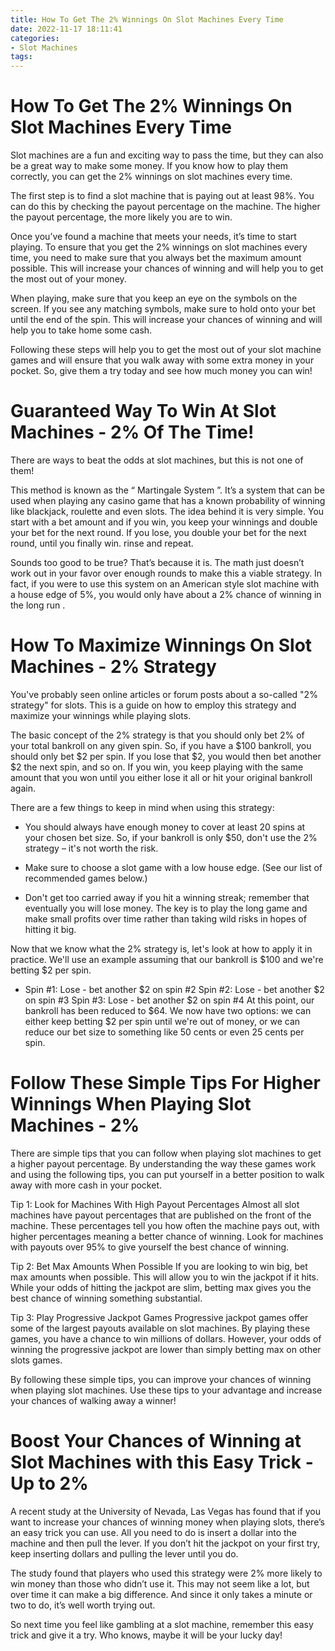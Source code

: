 ```yaml
---
title: How To Get The 2% Winnings On Slot Machines Every Time
date: 2022-11-17 18:11:41
categories:
- Slot Machines
tags:
---
```



#  How To Get The 2% Winnings On Slot Machines Every Time

Slot machines are a fun and exciting way to pass the time, but they can also be a great way to make some money. If you know how to play them correctly, you can get the 2% winnings on slot machines every time.

The first step is to find a slot machine that is paying out at least 98%. You can do this by checking the payout percentage on the machine. The higher the payout percentage, the more likely you are to win.

Once you’ve found a machine that meets your needs, it’s time to start playing. To ensure that you get the 2% winnings on slot machines every time, you need to make sure that you always bet the maximum amount possible. This will increase your chances of winning and will help you to get the most out of your money.

When playing, make sure that you keep an eye on the symbols on the screen. If you see any matching symbols, make sure to hold onto your bet until the end of the spin. This will increase your chances of winning and will help you to take home some cash.

Following these steps will help you to get the most out of your slot machine games and will ensure that you walk away with some extra money in your pocket. So, give them a try today and see how much money you can win!

#  Guaranteed Way To Win At Slot Machines - 2% Of The Time!

There are ways to beat the odds at slot machines, but this is not one of them!

This method is known as the “ Martingale System ”. It’s a system that can be used when playing any casino game that has a known probability of winning like blackjack, roulette and even slots. The idea behind it is very simple. You start with a bet amount and if you win, you keep your winnings and double your bet for the next round. If you lose, you double your bet for the next round, until you finally win. rinse and repeat.

Sounds too good to be true? That’s because it is. The math just doesn’t work out in your favor over enough rounds to make this a viable strategy. In fact, if you were to use this system on an American style slot machine with a house edge of 5%, you would only have about a 2% chance of winning in the long run .

#  How To Maximize Winnings On Slot Machines - 2% Strategy

You've probably seen online articles or forum posts about a so-called "2% strategy" for slots. This is a guide on how to employ this strategy and maximize your winnings while playing slots.

The basic concept of the 2% strategy is that you should only bet 2% of your total bankroll on any given spin. So, if you have a $100 bankroll, you should only bet $2 per spin. If you lose that $2, you would then bet another $2 the next spin, and so on. If you win, you keep playing with the same amount that you won until you either lose it all or hit your original bankroll again.

There are a few things to keep in mind when using this strategy:

- You should always have enough money to cover at least 20 spins at your chosen bet size. So, if your bankroll is only $50, don't use the 2% strategy – it's not worth the risk.

- Make sure to choose a slot game with a low house edge. (See our list of recommended games below.)

- Don't get too carried away if you hit a winning streak; remember that eventually you will lose money. The key is to play the long game and make small profits over time rather than taking wild risks in hopes of hitting it big.

Now that we know what the 2% strategy is, let's look at how to apply it in practice. We'll use an example assuming that our bankroll is $100 and we're betting $2 per spin.

- Spin #1: Lose - bet another $2 on spin #2
 Spin #2: Lose - bet another $2 on spin #3
 Spin #3: Lose - bet another $2 on spin #4        At this point, our bankroll has been reduced to $64. We now have two options: we can either keep betting $2 per spin until we're out of money, or we can reduce our bet size to something like 50 cents or even 25 cents per spin.





















#  Follow These Simple Tips For Higher Winnings When Playing Slot Machines - 2% 

There are simple tips that you can follow when playing slot machines to get a higher payout percentage. By understanding the way these games work and using the following tips, you can put yourself in a better position to walk away with more cash in your pocket.

Tip 1: Look for Machines With High Payout Percentages
Almost all slot machines have payout percentages that are published on the front of the machine. These percentages tell you how often the machine pays out, with higher percentages meaning a better chance of winning. Look for machines with payouts over 95% to give yourself the best chance of winning.

Tip 2: Bet Max Amounts When Possible
If you are looking to win big, bet max amounts when possible. This will allow you to win the jackpot if it hits. While your odds of hitting the jackpot are slim, betting max gives you the best chance of winning something substantial.

Tip 3: Play Progressive Jackpot Games
Progressive jackpot games offer some of the largest payouts available on slot machines. By playing these games, you have a chance to win millions of dollars. However, your odds of winning the progressive jackpot are lower than simply betting max on other slots games.

By following these simple tips, you can improve your chances of winning when playing slot machines. Use these tips to your advantage and increase your chances of walking away a winner!

#  Boost Your Chances of Winning at Slot Machines with this Easy Trick - Up to 2%

A recent study at the University of Nevada, Las Vegas has found that if you want to increase your chances of winning money when playing slots, there’s an easy trick you can use. All you need to do is insert a dollar into the machine and then pull the lever. If you don’t hit the jackpot on your first try, keep inserting dollars and pulling the lever until you do.

The study found that players who used this strategy were 2% more likely to win money than those who didn’t use it. This may not seem like a lot, but over time it can make a big difference. And since it only takes a minute or two to do, it’s well worth trying out.

So next time you feel like gambling at a slot machine, remember this easy trick and give it a try. Who knows, maybe it will be your lucky day!